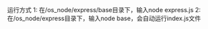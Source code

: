 运行方式
1:
在/os_node/express/base目录下，输入node express.js
2:
在/os_node/express目录下，输入node base，会自动运行index.js文件
